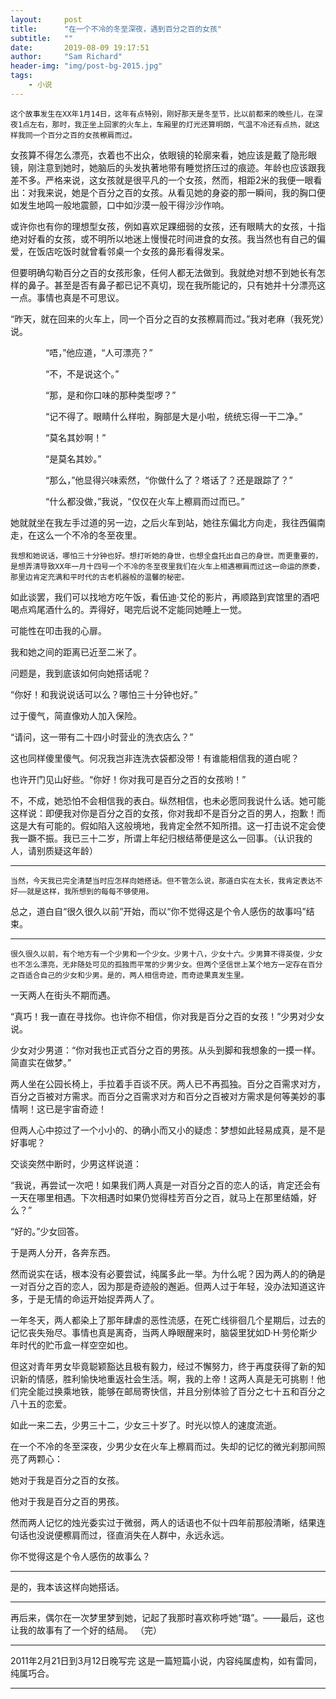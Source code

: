 ```yaml
---
layout:     post
title:      "在一个不冷的冬至深夜，遇到百分之百的女孩"
subtitle:   ""
date:       2019-08-09 19:17:51
author:     "Sam Richard"
header-img: "img/post-bg-2015.jpg"
tags:
    - 小说
---
```


    这个故事发生在XX年1月14日，这年有点特别，刚好那天是冬至节，比以前都来的晚些儿，在深夜1点左右，那时，我正坐上回家的火车上，车厢里的灯光还算明朗，气温不冷还有点热，就这样我同一个百分之百的女孩檫肩而过。

女孩算不得怎么漂亮，衣着也不出众，依眼镜的轮廓来看，她应该是戴了隐形眼镜，刚注意到她时，她脑后的头发执著地带有睡觉挤压过的痕迹。年龄也应该跟我差不多。严格来说，这女孩就是很平凡的一个女孩，然而，相距2米的我便一眼看出：对我来说，她是个百分之百的女孩。从看见她的身姿的那一瞬间，我的胸口便如发生地鸣一般地震颤，口中如沙漠一般干得沙沙作响。

或许你也有你的理想型女孩，例如喜欢足踝细弱的女孩，还有眼睛大的女孩，十指绝对好看的女孩，或不明所以地迷上慢慢花时间进食的女孩。我当然也有自己的偏爱，在饭店吃饭时就曾看邻桌一个女孩的鼻形看得发呆。

但要明确勾勒百分之百的女孩形象，任何人都无法做到。我就绝对想不到她长有怎样的鼻子。甚至是否有鼻子都已记不真切，现在我所能记的，只有她并十分漂亮这一点。事情也真是不可思议。

“昨天，就在回来的火车上，同一个百分之百的女孩檫肩而过。”我对老麻（我死党）说。

　　　　“唔，”他应道，“人可漂亮？”

　　　　“不，不是说这个。”

　　　　“那，是和你口味的那种类型啰？”

　　　　“记不得了。眼睛什么样啦，胸部是大是小啦，统统忘得一干二净。”

　　　　“莫名其妙啊！”

　　　　“是莫名其妙。”

　　　　“那么，”他显得兴味索然，“你做什么了？塔话了？还是跟踪了？”

　　　　“什么都没做，”我说，“仅仅在火车上檫肩而过而已。”

她就就坐在我左手过道的另一边，之后火车到站，她往东偏北方向走，我往西偏南走，在这么一个不冷的冬至夜里。

 

    我想和她说话，哪怕三十分钟也好。想打听她的身世，也想全盘托出自己的身世。而更重要的，是想弄清导致XX年一月十四号一个不冷的冬至夜里我们在火车上相遇檫肩而过这一命运的原委，那里边肯定充满和平时代的古老机器般的温馨的秘密。

如此谈罢，我们可以找地方吃午饭，看伍迪·艾伦的影片，再顺路到宾馆里的酒吧喝点鸡尾酒什么的。弄得好，喝完后说不定能同她睡上一觉。

可能性在叩击我的心扉。

我和她之间的距离已近至二米了。

问题是，我到底该如何向她搭话呢？

“你好！和我说说话可以么？哪怕三十分钟也好。”

过于傻气，简直像劝人加入保险。

“请问，这一带有二十四小时营业的洗衣店么？”

这也同样傻里傻气。何况我岂非连洗衣袋都没带！有谁能相信我的道白呢？

也许开门见山好些。“你好！你对我可是百分之百的女孩哟！”

不，不成，她恐怕不会相信我的表白。纵然相信，也未必愿同我说什么话。她可能这样说：即便我对你是百分之百的女孩，你对我却不是百分之百的男人，抱歉！而这是大有可能的。假如陷入这般境地，我肯定全然不知所措。这一打击说不定会使我一蹶不振。我已三十二岁，所谓上年纪归根结蒂便是这么一回事。（认识我的人，请别质疑这年龄）

---

    当然，今天我已完全清楚当时应怎样向她搭话。但不管怎么说，那道白实在太长，我肯定表达不好——就是这样，我所想到的每每不够使用。

总之，道白自“很久很久以前”开始，而以“你不觉得这是个令人感伤的故事吗”结束。

---

    很久很久以前，有个地方有一个少男和一个少女。少男十八，少女十六。少男算不得英俊，少女也不怎么漂亮，无非随处可见的孤独而平常的少男少女。但两个坚信世上某个地方一定存在百分之百适合自己的少女和少男。是的，两人相信奇迹，而奇迹果真发生里。

一天两人在街头不期而遇。

“真巧！我一直在寻找你。也许你不相信，你对我是百分之百的女孩！”少男对少女说。

少女对少男道：“你对我也正式百分之百的男孩。从头到脚和我想象的一摸一样。简直实在做梦。”

两人坐在公园长椅上，手拉着手百谈不厌。两人已不再孤独。百分之百需求对方，百分之百被对方需求。而百分之百需求对方和百分之百被对方需求是何等美妙的事情啊！这已是宇宙奇迹！

但两人心中掠过了一个小小的、的确小而又小的疑虑：梦想如此轻易成真，是不是好事呢？

交谈突然中断时，少男这样说道：

“我说，再尝试一次吧！如果我们两人真是一对百分之百的恋人的话，肯定还会有一天在哪里相遇。下次相遇时如果仍觉得桂芳百分之百，就马上在那里结婚，好么？”

“好的。”少女回答。

于是两人分开，各奔东西。

然而说实在话，根本没有必要尝试，纯属多此一举。为什么呢？因为两人的的确是一对百分之百的恋人，因为那是奇迹般的邂逅。但两人过于年轻，没办法知道这许多，于是无情的命运开始捉弄两人了。

一年冬天，两人都染上了那年肆虐的恶性流感，在死亡线徘徊几个星期后，过去的记忆丧失殆尽。事情也真是离奇，当两人睁眼醒来时，脑袋里犹如D·H·劳伦斯少年时代的贮币盒一样空空如也。

但这对青年男女毕竟聪颖豁达且极有毅力，经过不懈努力，终于再度获得了新的知识新的情感，胜利愉快地重返社会生活。啊，我的上帝！这两人真是无可挑剔！他们完全能过换乘地铁，能够在邮局寄快信，并且分别体验了百分之七十五和百分之八十五的恋爱。

如此一来二去，少男三十二，少女三十岁了。时光以惊人的速度流逝。

在一个不冷的冬至深夜，少男少女在火车上檫肩而过。失却的记忆的微光刹那间照亮了两颗心：

她对于我是百分之百的女孩。

他对于我是百分之百的男孩。

然而两人记忆的烛光委实过于微弱，两人的话语也不似十四年前那般清晰，结果连句话也没说便檫肩而过，径直消失在人群中，永远永远。

你不觉得这是个令人感伤的故事么？

---

是的，我本该这样向她搭话。

---
 
再后来，偶尔在一次梦里梦到她，记起了我那时喜欢称呼她“璐”。——最后，这也让我的故事有了一个好的结局。
（完）

---

2011年2月21日到3月12日晚写完 这是一篇短篇小说，内容纯属虚构，如有雷同，纯属巧合。

---
